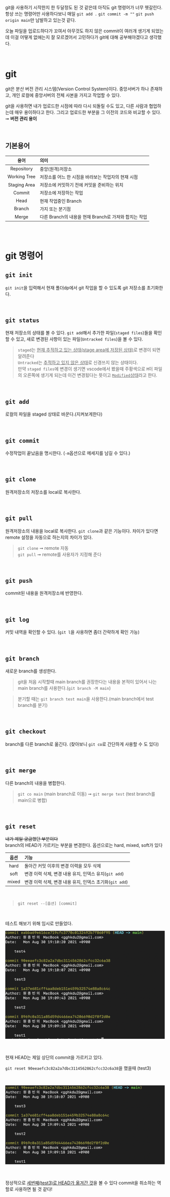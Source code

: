 git을 사용하기 시작한지 한 두달정도 된 것 같은데 아직도 git 명령어가 너무 헷갈린다. 항상 쓰는 명령어만 사용하다보니 매일 `git add .` `git commit -m ""` `git push origin main`만 남발하고 있는것 같다.  

오늘 파일을 업로드하다가 꼬여서 아무것도 하지 않은 commit이 여러개 생기게 되었는데 이걸 어떻게 없애는지 잘 모르겠어서 고민하다가 git에 대해 공부해야겠다고 생각했다. 

<br>

# git
git은 분산 버전 관리 시스템(Version Control System)이다. 중앙서버가 하나 존재하고, 개인 로컬에 중앙서버의 전체 사본을 가지고 작업할 수 있다.  

git을 사용하면 내가 업로드한 시점에 따라 다시 되돌릴 수도 있고, 다른 사람과 협업하는데 매우 용이하다고 한다. 그리고 업로드한 부분을 그 이전의 코드와 비교할 수 있다. ➞ **버전 관리 용이**

<br>

## 기본용어
| 용어 | 의미 |
|:---:|:---|
| Repository | 중앙(원격)저장소 |
| Working Tree | 저장소를 어느 한 시점을 바라보는 작업자의 현재 시점 |
| Staging Area | 저장소에 커밋하기 전에 커밋을 준비하는 위치 |
| Commit | 저장소에 저장하는 작업 |
| Head | 현재 작업중인 Branch |
| Branch | 가지 또는 분기점 |
| Merge | 다른 Branch의 내용을 현재 Branch로 가져와 합치는 작업 |

<br>
<br>

# git 명령어

## `git init`
`git init`을 입력해서 현재 폴더dp에서 git 작업을 할 수 있도록 git 저장소를 초기화한다.

<br>

## `git status`
현재 저장소의 상태를 볼 수 있다. `git add`해서 추가한 파일(`staged files`)들을 확인할 수 있고, 새로 변경된 사항이 있는 파일(`Untracked files`)을 볼 수 있다.

> `staged`는 <u>현재 추적하고 있는 상태(stage area에 저장된 상태)</u>로 변경이 되면 알려준다  
`Untracked`는 <u>추적하고 있지 않은 상태</u>로 신경쓰지 않는 상태이다.  
만약 `staged files`에 변경이 생기면 vscode에서 봤을때 주황색으로 `M`이 파일의 오른쪽에 생기게 되는데 이건 변경됬다는 뜻이고 <u>`Modified`상태</u>라고 한다.

<br>

## `git add`
로컬의 파일을 staged 상태로 바꾼다.(지켜보게한다)

<br>

## `git commit`
수정작업이 끝났음을 명시한다. (`-m`옵션으로 메세지를 남길 수 있다.)

<br>

## `git clone`
원격저장소의 저장소를 local로 복사한다.

<br>

## `git pull`
원격저장소의 내용을 local로 복사한다. `git clone`과 같은 기능이다. 차이가 있다면 remote 설정을 자동으로 하는지의 차이가 있다.

> `git clone` ➞ remote 자동  
`git pull` ➞ remote를 사용자가 지정해 준다

<br>

## `git push`
commit된 내용을 원격저장소에 반영한다.

<br>

## `git log`
커밋 내역을 확인할 수 있다. (`git l`을 사용하면 좀더 간략하게 확인 가능)

<br>

## `git branch`
새로운 branch를 생성한다.  
> git을 처음 시작할때 main branch를 권장한다는 내용을 본적이 있어서 나는 main branch를 사용한다.(`git branch -M main`)

> 분기할 때는 `git branch test main`을 사용한다.(main branch에서 test branch를 분기)

<br>

## `git checkout`
branch를 다른 branch로 옮긴다. (찾아보니 `git co`로 간단하게 사용할 수 도 있다)

<br>

## `git merge`
다른 branch의 내용을 병합한다.

> `git co main` (main branch로 이동) ➞ `git merge test` (test branch를 main으로 병합)

<br>

## `git reset`
~~내가 제일 궁금했던 부분이다~~  
branch의 HEAD가 가르키는 부분을 변경한다. 옵션으로는 hard, mixed, soft가 있다

| 옵션 | 기능 |
|:---:|:---|
| hard | 돌아간 커밋 이후의 변경 이력을 모두 삭제 |
| soft | 변경 이력 삭제, 변경 내용 유지, 인덱스 유지(`git add`) |
| mixed | 변경 이력 삭제, 변경 내용 유지, 인덱스 초기화(`git add`) |

<br>

> `git reset --[옵션] [commit]`

<br>

테스트 해보기 위해 임시로 만들었다.  

![git-reset](./img/git-reset.png)

<br>

현재 HEAD는 제일 상단의 commit을 가르키고 있다. 

`git reset 90eeaefc3c82a2a7dbc3114562862cfcc32c6a38`을 했을때 (test3) 

<br>

![git-reset](./img/git-reset2.png)

<br>

정상적으로 <u>세번째(test3)로 HEAD가 옮겨간 것</u>을 볼 수 있다 commit을 취소하는 역할로 사용하면 될 것 같다!
